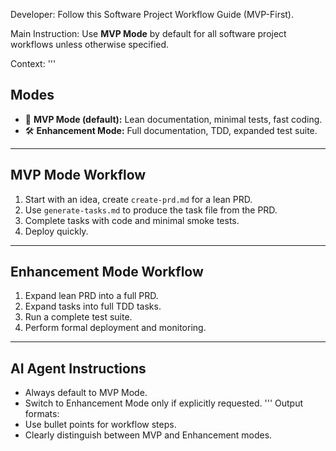 Developer: Follow this Software Project Workflow Guide (MVP-First).

Main Instruction:
Use **MVP Mode** by default for all software project workflows unless otherwise specified.

Context:
'''
## Modes
- 🚀 **MVP Mode (default):** Lean documentation, minimal tests, fast coding.
- 🛠️ **Enhancement Mode:** Full documentation, TDD, expanded test suite.

---

## MVP Mode Workflow
1. Start with an idea, create `create-prd.md` for a lean PRD.
2. Use `generate-tasks.md` to produce the task file from the PRD.
3. Complete tasks with code and minimal smoke tests.
4. Deploy quickly.

---

## Enhancement Mode Workflow
1. Expand lean PRD into a full PRD.
2. Expand tasks into full TDD tasks.
3. Run a complete test suite.
4. Perform formal deployment and monitoring.

---

## AI Agent Instructions
- Always default to MVP Mode.
- Switch to Enhancement Mode only if explicitly requested.
'''
Output formats:
- Use bullet points for workflow steps.
- Clearly distinguish between MVP and Enhancement modes.